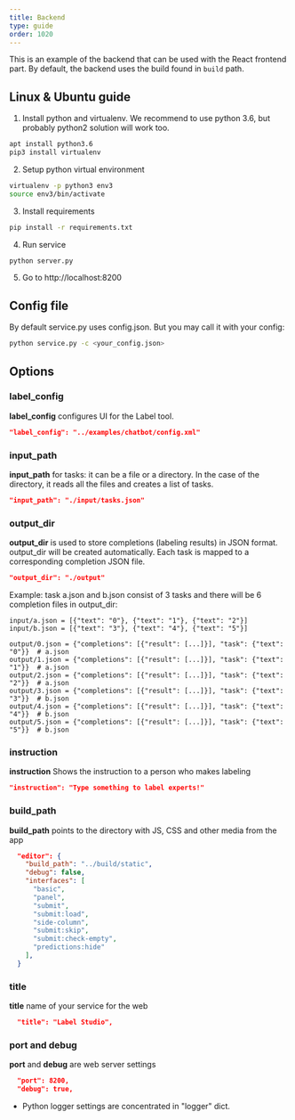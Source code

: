 ```yaml
---
title: Backend
type: guide
order: 1020
---
```


This is an example of the backend that can be used with the React frontend part. By default, the backend uses the build found in `build` path.

## Linux & Ubuntu guide

1. Install python and virtualenv. We recommend to use python 3.6, but probably python2 solution will work too.  

```bash
apt install python3.6
pip3 install virtualenv
```

2. Setup python virtual environment 

```bash
virtualenv -p python3 env3
source env3/bin/activate
```

3. Install requirements 

```bash
pip install -r requirements.txt
```

4. Run service

```bash
python server.py
```

5. Go to http://localhost:8200


## Config file

By default service.py uses config.json. But you may call it with your config: 

```bash
python service.py -c <your_config.json>
```

## Options

### label_config 

**label_config** configures UI for the Label tool.

```json
"label_config": "../examples/chatbot/config.xml"
```

### input_path

**input_path** for tasks: it can be a file or a directory. In the case of the directory, it reads all the files and creates a list of tasks.

```json
"input_path": "./input/tasks.json"
```

### output_dir

**output_dir** is used to store completions (labeling results) in JSON format. output_dir will be created automatically. Each task is mapped to a corresponding completion JSON file.

```json
"output_dir": "./output"
```

Example: task a.json and b.json consist of 3 tasks and there will be 6 completion files in output_dir: 

```text
input/a.json = [{"text": "0"}, {"text": "1"}, {"text": "2"}]
input/b.json = [{"text": "3"}, {"text": "4"}, {"text": "5"}]

output/0.json = {"completions": [{"result": [...]}], "task": {"text": "0"}}  # a.json
output/1.json = {"completions": [{"result": [...]}], "task": {"text": "1"}}  # a.json
output/2.json = {"completions": [{"result": [...]}], "task": {"text": "2"}}  # a.json
output/3.json = {"completions": [{"result": [...]}], "task": {"text": "3"}}  # b.json
output/4.json = {"completions": [{"result": [...]}], "task": {"text": "4"}}  # b.json
output/5.json = {"completions": [{"result": [...]}], "task": {"text": "5"}}  # b.json
```

### instruction

**instruction** Shows the instruction to a person who makes labeling

```json
"instruction": "Type something to label experts!"
```

### build_path

**build_path** points to the directory with JS, CSS and other media from the app

```json
  "editor": {
    "build_path": "../build/static",
    "debug": false,
    "interfaces": [
      "basic",
      "panel",
      "submit",
      "submit:load",
      "side-column",
      "submit:skip",
      "submit:check-empty",
      "predictions:hide"
    ],
  }
```

### title

**title** name of your service for the web

```json
  "title": "Label Studio",
```

### port and debug

**port** and **debug** are web server settings

```json
  "port": 8200,
  "debug": true,
```

* Python logger settings are concentrated in "logger" dict.
